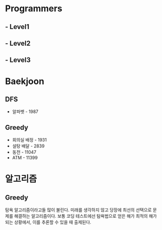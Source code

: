 # Programmers

## - Level1

## - Level2

## - Level3

# Baekjoon

## DFS

* 알파벳 - 1987

## Greedy

* 회의실 배정 - 1931  
* 설탕 배달 - 2839
* 동전 - 11047
* ATM - 11399


# 알고리즘
## Greedy
탐욕 알고리즘이라고들 많이 불린다. 
미래를 생각하지 않고 당장에 최선의 선택으로 문제를 해결하는 알고리즘이다.
보통 코딩 테스트에선 탐욕법으로 얻은 해가 최적의 해가 되는 상황에서, 이를 추론할 수 있을 때 출제된다.